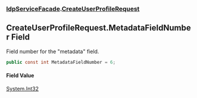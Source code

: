 ### [IdpServiceFacade](../index.md 'IdpServiceFacade').[CreateUserProfileRequest](index.md 'IdpServiceFacade\.CreateUserProfileRequest')

## CreateUserProfileRequest\.MetadataFieldNumber Field

Field number for the "metadata" field\.

```csharp
public const int MetadataFieldNumber = 6;
```

#### Field Value
[System\.Int32](https://learn.microsoft.com/en-us/dotnet/api/system.int32 'System\.Int32')